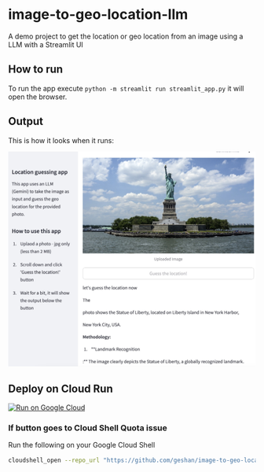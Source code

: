 # image-to-geo-location-llm

A demo project to get the location or geo location from an image using a LLM with a Streamlit UI

## How to run

To run the app execute `python -m streamlit run streamlit_app.py` it will open the browser.

## Output

This is how it looks when it runs:

![The app running](./images/output.jpg)

## Deploy on Cloud Run

[![Run on Google Cloud](https://deploy.cloud.run/button.svg)](https://deploy.cloud.run)

### If button goes to Cloud Shell Quota issue

Run the following on your Google Cloud Shell

```bash
cloudshell_open --repo_url "https://github.com/geshan/image-to-geo-location-llm.git" --git_branch "master" --page "shell" --force_new_clone
```
